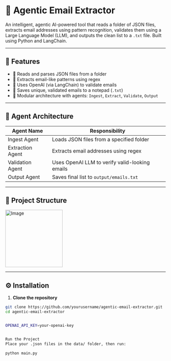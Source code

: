 # 📨 Agentic Email Extractor

An intelligent, agentic AI-powered tool that reads a folder of JSON files, extracts email addresses using pattern recognition, validates them using a Large Language Model (LLM), and outputs the clean list to a `.txt` file. Built using Python and LangChain.

---

## 🚀 Features

- 📂 Reads and parses JSON files from a folder
- 📧 Extracts email-like patterns using regex
- 🧠 Uses OpenAI (via LangChain) to validate emails
- 📝 Saves unique, validated emails to a notepad (`.txt`)
- 🧱 Modular architecture with agents: `Ingest`, `Extract`, `Validate`, `Output`

---

## 🧠 Agent Architecture

| Agent Name         | Responsibility                         |
|--------------------|----------------------------------------|
| Ingest Agent       | Loads JSON files from a specified folder |
| Extraction Agent   | Extracts email addresses using regex     |
| Validation Agent   | Uses OpenAI LLM to verify valid-looking emails |
| Output Agent       | Saves final list to `output/emails.txt` |

---

## 📁 Project Structure

<img width="180" alt="Image" src="https://github.com/user-attachments/assets/d50278ec-efb3-4f74-b232-bdf0374c7948" />



---

## ⚙️ Installation

1. **Clone the repository**
```bash
git clone https://github.com/yourusername/agentic-email-extractor.git
cd agentic-email-extractor


OPENAI_API_KEY=your-openai-key


Run the Project
Place your .json files in the data/ folder, then run:

python main.py

